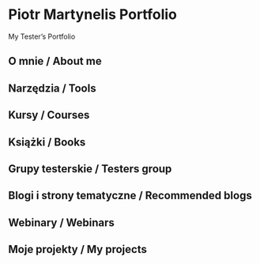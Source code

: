 # Piotr Martynelis Portfolio
My Tester’s Portfolio

## O mnie / About me

## Narzędzia / Tools

## Kursy / Courses

## Książki / Books

## Grupy testerskie / Testers group

## Blogi i strony tematyczne / Recommended blogs

## Webinary / Webinars

## Moje projekty / My projects
